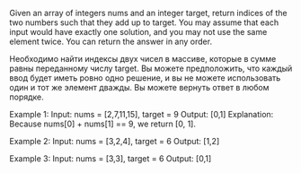 Given an array of integers nums and an integer target, return indices of the two numbers such that they add up to target.
You may assume that each input would have exactly one solution, and you may not use the same element twice.
You can return the answer in any order.

Необходимо найти индексы двух чисел в массиве, которые в сумме равны переданному числу target.
Вы можете предположить, что каждый ввод будет иметь ровно одно решение, и вы не можете использовать один и тот же элемент дважды.
Вы можете вернуть ответ в любом порядке.

Example 1:
Input: nums = [2,7,11,15], target = 9
Output: [0,1]
Explanation: Because nums[0] + nums[1] == 9, we return [0, 1].

Example 2:
Input: nums = [3,2,4], target = 6
Output: [1,2]

Example 3:
Input: nums = [3,3], target = 6
Output: [0,1]
